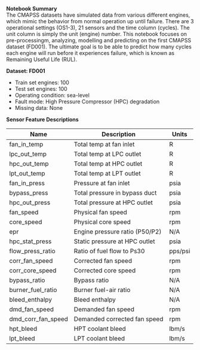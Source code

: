 **Notebook Summary**
\
The CMAPSS datasets have simulated data from various different engines, which mimic the behavior from normal operation up until failure. There are 3 operational settings (OS1-3), 21 sensors and the time column (cycles). The unit column is simply the unit (engine) number. This notebook focuses on pre-processingm, analyzing, modelling and predicting on the first CMAPSS dataset (FD001). The ultimate goal is to be able to predict how many cycles each engine will run before it experiences failure, which is known as Remaining Useful Life (RUL).

**Dataset: FD001**
* Train set engines: 100
* Test set engines: 100
* Operating condition: sea-level
* Fault mode: High Pressure Compressor (HPC) degradation
* Missing data: None

**Sensor Feature Descriptions**

| Name               | Description                    | Units   |
| ------------------ | ------------------------------ | ------- |
| fan_in_temp        | Total temp at fan inlet        | R       |
| lpc_out_temp       | Total temp at LPC outlet       | R       |
| hpc_out_temp       | Total temp at HPC outlet       | R       |
| lpt_out_temp       | Total temp at LPT outlet       | R       |
| fan_in_press       | Pressure at fan inlet          | psia    |
| bypass_press       | Total pressure in bypass duct  | psia    |
| hpc_out_press      | Total pressure at HPC outlet   | psia    |
| fan_speed          | Physical fan speed             | rpm     |
| core_speed         | Physical core speed            | rpm     |
| epr                | Engine pressure ratio (P50/P2) | N/A     |
| hpc_stat_press     | Static pressure at HPC outlet  | psia    |
| flow_press_ratio   | Ratio of fuel flow to Ps30     | pps/psi |
| corr_fan_speed     | Corrected fan speed            | rpm     |
| corr_core_speed    | Corrected core speed           | rpm     |
| bypass_ratio       | Bypass ratio                   | N/A     |
| burner_fuel_ratio  | Burner fuel-air ratio          | N/A     |
| bleed_enthalpy     | Bleed enthalpy                 | N/A     |
| dmd_fan_speed      | Demanded fan speed             | rpm     |
| dmd_corr_fan_speed | Demanded corrected fan speed   | rpm     |
| hpt_bleed          | HPT coolant bleed              | lbm/s   |
| lpt_bleed          | LPT coolant bleed              | lbm/s   |
